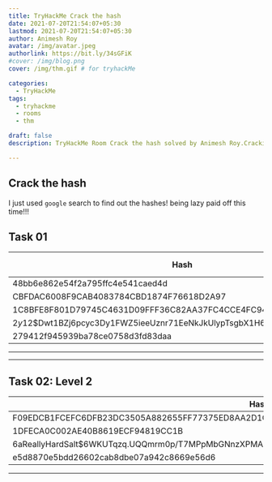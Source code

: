 ```yaml
---
title: TryHackMe Crack the hash
date: 2021-07-20T21:54:07+05:30
lastmod: 2021-07-20T21:54:07+05:30
author: Animesh Roy
avatar: /img/avatar.jpeg
authorlink: https://bit.ly/34sGFiK
#cover: /img/blog.png
cover: /img/thm.gif # for tryhackMe

categories:
  - TryHackMe
tags:
  - tryhackme
  - rooms
  - thm

draft: false
description: TryHackMe Room Crack the hash solved by Animesh Roy.Cracking hashes challenges. read more...

---
```

## Crack the hash

I just used `google` search to find out the hashes! being lazy paid off this time!!!

## Task 01

|Hash| Plain text Value|
|--|---|
|48bb6e862e54f2a795ffc4e541caed4d|easy|
|CBFDAC6008F9CAB4083784CBD1874F76618D2A97|password123|
|1C8BFE8F801D79745C4631D09FFF36C82AA37FC4CCE4FC946683D7B336B63032|letmein|
|$2y$12$Dwt1BZj6pcyc3Dy1FWZ5ieeUznr71EeNkJkUlypTsgbX1H68wsRom|bleh|
|279412f945939ba78ce0758d3fd83daa|Eternity22|

---
<!-- Google Ads -->
<script async src="https://pagead2.googlesyndication.com/pagead/js/adsbygoogle.js"></script>
<ins class="adsbygoogle"
     style="display:block; text-align:center;"
     data-ad-layout="in-article"
     data-ad-format="fluid"
     data-ad-client="ca-pub-3526678290068011"
     data-ad-slot="7160066188"></ins>
<script>
     (adsbygoogle = window.adsbygoogle || []).push({});
</script>
<!-- END -->

---

## Task 02: Level 2

|Hash| Salt|Plain text Value|
|--|---|---|
|F09EDCB1FCEFC6DFB23DC3505A882655FF77375ED8AA2D1C13F640FCCC2D0C85||paule|
|1DFECA0C002AE40B8619ECF94819CC1B|n63umy8lkf4i||n63umy8lkf4i|
|$6$aReallyHardSalt$6WKUTqzq.UQQmrm0p/T7MPpMbGNnzXPMAXi4bJMl9be.cfi3/qxIf.hsGpS41BqMhSrHVXgMpdjS6xeKZAs02.|aReallyHardSalt|waka99|
|e5d8870e5bdd26602cab8dbe07a942c8669e56d6|tryhackme|481616481616|

---
<!-- Google Ads -->

<script async src="https://pagead2.googlesyndication.com/pagead/js/adsbygoogle.js"></script>
<ins class="adsbygoogle"
     style="display:block; text-align:center;"
     data-ad-layout="in-article"
     data-ad-format="fluid"
     data-ad-client="ca-pub-3526678290068011"
     data-ad-slot="7160066188"></ins>
<script>
     (adsbygoogle = window.adsbygoogle || []).push({});
</script>
<!-- END -->


<script data-name="BMC-Widget" data-cfasync="false" src="https://cdnjs.buymeacoffee.com/1.0.0/widget.prod.min.js" data-id="anir0y" data-description="Support me on Buy me a coffee!" data-message="" data-color="#5F7FFF" data-position="Right" data-x_margin="18" data-y_margin="18"></script>

<!-- EOF -->
